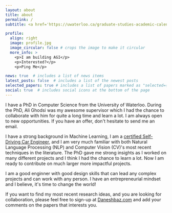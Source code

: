 ```yaml
---
layout: about
title: about
permalink: /
subtitle: <a href='https://uwaterloo.ca/graduate-studies-academic-calendar/mathematics/david-r-cheriton-school-computer-science/doctor-philosophy-phd-computer-science-internship'>PhD @ University of Waterloo</a> and MBET @ Conrad School 

profile:
  align: right
  image: profile.jpg
  image_circular: false # crops the image to make it circular
  more_info: >
    <p>I am building AGI</p>
    <p>Interested?</p>
    <p>Ping Me</p>

news: true  # includes a list of news items
latest_posts: false  # includes a list of the newest posts
selected_papers: true # includes a list of papers marked as "selected={true}"
social: true  # includes social icons at the bottom of the page
---
```


I have a PhD in Computer Science from the University of Waterloo. During the PhD, Ali Ghodsi was my awesome supervisor which I had the chance to collaborate with him for quite a long time and learn a lot. I am always open to new opportunities. If you have an offer, don't hesitate to send me an email.

I have a strong background in Machine Learning, I am a <a href="https://confirm.udacity.com/ZDYXCK2J">certified Self-Driving Car Engineer</a>, and I am very much familiar with both Natural Language Processing (NLP) and Computer Vision (CV)'s most recent techniques in the literature. The PhD gave me strong insights as I worked on many different projects and I think I had the chance to learn a lot. Now I am ready to contribute on much larger more impactful projects.

I am a good enginner with good design skills that can lead any complex projects and can work with any person. I have an entrepreneurial mindset and I believe, it's time to change the world!

If you want to find my most recent research ideas, and you are looking for collaboration, please feel free to sign-up at <a href="https://daneshbaz.com">Daneshbaz.com</a> and add your comments on the papers that interests you.